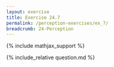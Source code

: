 ```yaml
---
layout: exercise
title: Exercise 24.7
permalink: /perception-exercises/ex_7/
breadcrumb: 24-Perception
---
```


{% include mathjax_support %}

<div><i class="arrow-up loader" data-chapter="perception-exercises" data-exercise="ex_7" data-rating="0"></i></div>
{% include_relative question.md %}
